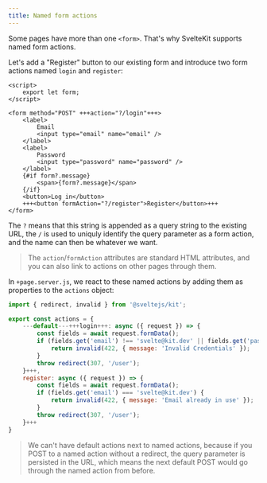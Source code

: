 ```yaml
---
title: Named form actions
---
```


Some pages have more than one `<form>`. That's why SvelteKit supports named form actions.

Let's add a "Register" button to our existing form and introduce two form actions named `login` and `register`:

```svelte
<script>
	export let form;
</script>

<form method="POST" +++action="?/login"+++>
	<label>
		Email
		<input type="email" name="email" />
	</label>
	<label>
		Password
		<input type="password" name="password" />
	</label>
	{#if form?.message}
		<span>{form?.message}</span>
	{/if}
	<button>Log in</button>
	+++<button formAction="?/register">Register</button>+++
</form>
```

The `?` means that this string is appended as a query string to the existing URL, the `/` is used to uniquly identify the query parameter as a form action, and the name can then be whatever we want.

> The `action`/`formAction` attributes are standard HTML attributes, and you can also link to actions on other pages through them.

In `+page.server.js`, we react to these named actions by adding them as properties to the `actions` object:

```js
import { redirect, invalid } from '@sveltejs/kit';

export const actions = {
	---default---+++login+++: async ({ request }) => {
		const fields = await request.formData();
		if (fields.get('email') !== 'svelte@kit.dev' || fields.get('password') !== 'tutorial') {
			return invalid(422, { message: 'Invalid Credentials' });
		}
		throw redirect(307, '/user');
	}+++,
	register: async ({ request }) => {
		const fields = await request.formData();
		if (fields.get('email') === 'svelte@kit.dev') {
			return invalid(422, { message: 'Email already in use' });
		}
		throw redirect(307, '/user');
	}+++
}
```

> We can't have default actions next to named actions, because if you POST to a named action without a redirect, the query parameter is persisted in the URL, which means the next default POST would go through the named action from before.
